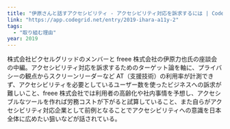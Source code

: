```yaml
---
title: "伊原さんと話すアクセシビリティ - アクセシビリティ対応を訴求するには | CodeGrid"
link: "https://app.codegrid.net/entry/2019-ihara-a11y-2"
tags:
  - "取り組む理由"
year: 2019
---
```


株式会社ピクセルグリッドのメンバーと freee 株式会社の伊原力也氏の座談会の中編。アクセシビリティ対応を訴求するためのターゲット論を軸に、プライバシーの観点からスクリーンリーダーなど AT（支援技術）の利用率が計測できず、アクセシビリティを必要としているユーザー数を使ったビジネスへの訴求が難しいこと、freee 株式会社では利用者の高齢化や社内事情を予想し、アクセシブルなツールを作れば労務コストが下がると試算していること、また自らがアクセシビリティ対応企業として前例となることでアクセシビリティへの意識を日本全体に広めたい狙いなどが話されている。
